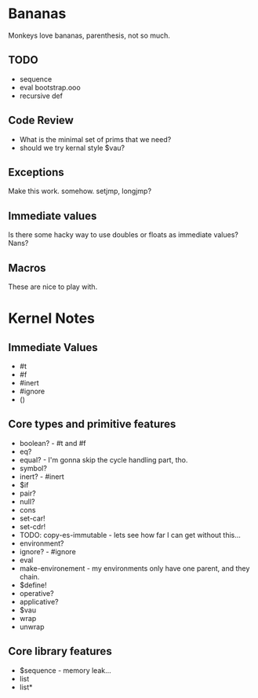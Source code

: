 Bananas
==========

Monkeys love bananas, parenthesis, not so much.

TODO
-----------

* sequence
* eval bootstrap.ooo
* recursive def

Code Review
----------------
* What is the minimal set of prims that we need?
* should we try kernal style $vau?

Exceptions
----------------
Make this work. somehow. setjmp, longjmp?

Immediate values
-------------------
Is there some hacky way to use doubles or floats as immediate values?  Nans?

Macros
-------------------
These are nice to play with.

Kernel Notes
====================

Immediate Values
--------------------
* #t
* #f
* #inert
* #ignore 
* ()

Core types and primitive features
------------------------------------
* boolean? - #t and #f
* eq?
* equal? - I'm gonna skip the cycle handling part, tho.
* symbol?
* inert? - #inert
* $if
* pair?
* null?
* cons
* set-car!
* set-cdr!
* TODO: copy-es-immutable - lets see how far I can get without this...
* environment?
* ignore? - #ignore
* eval
* make-environement - my environments only have one parent, and they chain.
* $define!
* operative?
* applicative?
* $vau
* wrap
* unwrap

Core library features
------------------------------
* $sequence - memory leak...
* list
* list*




